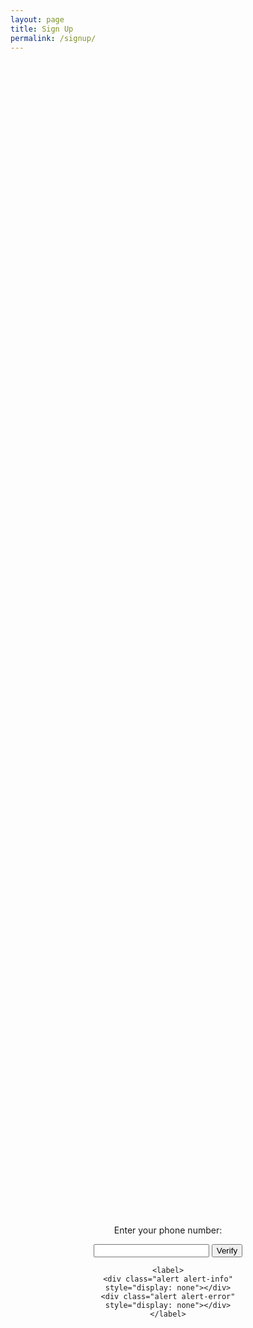 ```yaml
---
layout: page
title: Sign Up
permalink: /signup/
---
```


<script src="https://cdnjs.cloudflare.com/ajax/libs/intl-tel-input/17.0.8/js/intlTelInput.min.js"></script>
<link
      rel="stylesheet"
      href="https://cdnjs.cloudflare.com/ajax/libs/intl-tel-input/17.0.8/css/intlTelInput.css"
/>

<style>
.wrapper{
  position: absolute;
  top: 50%;
  left: 50%;
  width: 300px;
  text-align:center;
  transform: translateX(-50%);
}

.spanner{
  position:absolute;
  top: 50%;
  left: 0;
  background: #2a2a2a55;
  width: 100%;
  display:block;
  text-align:center;
  height: 300px;
  color: #FFF;
  transform: translateY(-50%);
  z-index: 1000;
  visibility: hidden;
}

.overlay{
  position: fixed;
	width: 100%;
	height: 100%;
  background: rgba(0,0,0,0.5);
  visibility: hidden;
}

.loader,
.loader:before,
.loader:after {
  border-radius: 50%;
  width: 2.5em;
  height: 2.5em;
  -webkit-animation-fill-mode: both;
  animation-fill-mode: both;
  -webkit-animation: load7 1.8s infinite ease-in-out;
  animation: load7 1.8s infinite ease-in-out;
}
.loader {
  color: #ffffff;
  font-size: 10px;
  margin: 80px auto;
  position: relative;
  text-indent: -9999em;
  -webkit-transform: translateZ(0);
  -ms-transform: translateZ(0);
  transform: translateZ(0);
  -webkit-animation-delay: -0.16s;
  animation-delay: -0.16s;
}
.loader:before,
.loader:after {
  content: '';
  position: absolute;
  top: 0;
}
.loader:before {
  left: -3.5em;
  -webkit-animation-delay: -0.32s;
  animation-delay: -0.32s;
}
.loader:after {
  left: 3.5em;
}
@-webkit-keyframes load7 {
  0%,
  80%,
  100% {
    box-shadow: 0 2.5em 0 -1.3em;
  }
  40% {
    box-shadow: 0 2.5em 0 0;
  }
}
@keyframes load7 {
  0%,
  80%,
  100% {
    box-shadow: 0 2.5em 0 -1.3em;
  }
  40% {
    box-shadow: 0 2.5em 0 0;
  }
}

.show{
  visibility: visible;
}

.spanner, .overlay{
	opacity: 0;
	-webkit-transition: all 0.3s;
	-moz-transition: all 0.3s;
	transition: all 0.3s;
}

.spanner.show, .overlay.show {
	opacity: 1
}
</style>
<div class="wrapper">
<form id="verify" onsubmit="process(event)">
    <p>Enter your phone number:</p>
    <input id="phone" type="tel" name="phone" />
    <input type="submit" class="btn" value="Verify" />

    <label>
    <div class="alert alert-info" style="display: none"></div>
    <div class="alert alert-error" style="display: none"></div>
    </label>
</form>
</div>
<div class="overlay"></div>
<div class="spanner">
  <div class="loader"></div>
  <p>Registering Phone Number, Please Hold...</p>
</div>
<script>
    const phoneInputField = document.querySelector("#phone");
    const phoneInput = window.intlTelInput(phoneInputField, {
      utilsScript:
        "https://cdnjs.cloudflare.com/ajax/libs/intl-tel-input/17.0.8/js/utils.js",
    });

    const info = document.querySelector(".alert-info");
    const error = document.querySelector(".alert-error");

function process(event) {
 event.preventDefault();
 document.querySelector("div.spanner").classList.add("show");
 document.querySelector("div.overlay").classList.add("show");
 const phoneNumber = phoneInput.getNumber();

 info.style.display = "none";
 error.style.display = "none";

 if (phoneInput.isValidNumber()) {
    info.style.display = "";
    info.innerHTML = "";

    console.log("Sending data");

    data = {
        "phoneNumber":phoneNumber
    };
    const XHR = new XMLHttpRequest();

    const urlEncodedDataPairs = [];

    // Turn the data object into an array of URL-encoded key/value pairs.
    for (const [name, value] of Object.entries(data)) {
        urlEncodedDataPairs.push(
            `${encodeURIComponent(name)}=${encodeURIComponent(value)}`
        );
    }

    // Combine the pairs into a single string and replace all %-encoded spaces to
    // the '+' character; matches the behavior of browser form submissions.
    const urlEncodedData = urlEncodedDataPairs.join("&").replace(/%20/g, "+");

    // Define what happens on successful data submission
    XHR.addEventListener("load", (event) => {
        alert("Yeah! Data sent and response loaded.");
    });

    // Define what happens in case of an error
    XHR.addEventListener("error", (event) => {
        alert("Oops! Something went wrong.");
    });

    // Set up our request
    XHR.open("POST", "https://plib7qyexhoeljo2j6oye4e6oa0eyldb.lambda-url.us-east-1.on.aws/");

    // Add the required HTTP header for form data POST requests
    XHR.setRequestHeader("Content-Type", "application/x-www-form-urlencoded");
    // Finally, send our data.
    XHR.send(urlEncodedData);
} else {
   error.style.display = "";
   error.innerHTML = `Invalid phone number.`;
}
}
</script>
